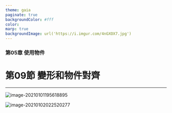 ```yaml
---
theme: gaia
paginate: true
backgroundColor: #fff
color: 
marp: true
backgroundImage: url('https://i.imgur.com/4nGXOX7.jpg')
---
```

<style>
section h1 {
  color: #48011f
}
</style>

<!-- _class: lead -->

### 第05章 使用物件
# 第09節 變形和物件對齊

---



![image-20210101195618895](https://i.imgur.com/nFUfVHN.png)

![image-20210102022520277](../../../Library/Application%20Support/typora-user-images/image-20210102022520277.png)
